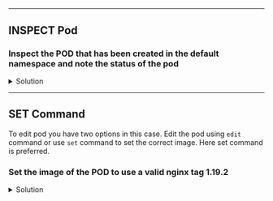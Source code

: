##

---

## INSPECT Pod
### Inspect the POD that has been created in the default namespace and note the status of the pod

<details>
  <summary>Solution</summary>
    Use the get command to view the pods in default namespace  
        
    `kubectl get pod`{{execute}}  
    
    As you notice the status of the pod named ```error-pod``` is "ErrImagePull". To more understand the reason run the describe command to view the events.  

    `kubectl describe pod error-pod`{{execute}}  

    In the events it shows the reason for the failure as "Failed to pull image nginx:1.1.1" which is expected as there is not tag 1.1.1 for this image. 

</details>

---

## SET Command
To edit pod you have two options in this case. Edit the pod using ```edit``` command or use ```set``` command to set the correct image. Here set command is preferred.

### Set the image of the POD to use a valid nginx tag 1.19.2

<details>
  <summary>Solution</summary>
    set command is handy if image is the only changes to be done. To use this you need to know what is the name of the conainer defined in the pod. In this case the container name is ```error-pod```
        
    `kubectl set image pod error-pod error-pod=nginx:1.19.2 `{{execute}}  

    You can inspect the status of the Pod using the Watch using --watch or -w

    `kubectl get pod error-pod -w`{{execute}}
</details>

